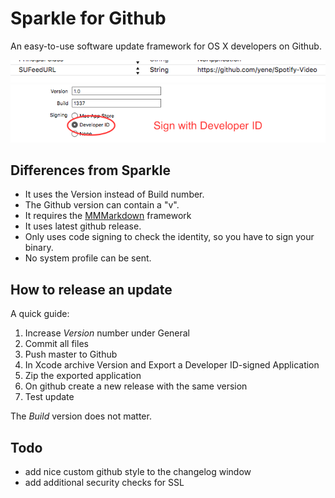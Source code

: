 # Sparkle for Github
An easy-to-use software update framework for OS X developers on Github.

![github](github.png)
![sign](sign.png)

## Differences from Sparkle
* It uses the Version instead of Build number.
* The Github version can contain a "v".
* It requires the [MMMarkdown](https://github.com/mdiep/MMMarkdown) framework
* It uses latest github release.
* Only uses code signing to check the identity, so you have to sign your binary.
* No system profile can be sent.

## How to release an update
A quick guide:

1. Increase *Version* number under General
2. Commit all files
3. Push master to Github
4. In Xcode archive Version and Export a Developer ID-signed Application
5. Zip the exported application
6. On github create a new release with the same version
7. Test update

The *Build* version does not matter.

## Todo
* add nice custom github style to the changelog window
* add additional security checks for SSL
